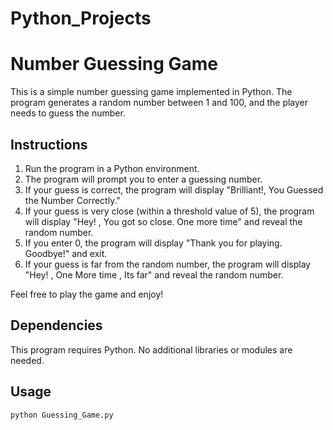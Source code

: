 # Python_Projects
# Number Guessing Game

This is a simple number guessing game implemented in Python. The program generates a random number between 1 and 100, and the player needs to guess the number.

## Instructions

1. Run the program in a Python environment.
2. The program will prompt you to enter a guessing number.
3. If your guess is correct, the program will display "Brilliant!, You Guessed the Number Correctly."
4. If your guess is very close (within a threshold value of 5), the program will display "Hey! , You got so close. One more time" and reveal the random number.
5. If you enter 0, the program will display "Thank you for playing. Goodbye!" and exit.
6. If your guess is far from the random number, the program will display "Hey! , One More time ,  Its far" and reveal the random number.

Feel free to play the game and enjoy!

## Dependencies

This program requires Python. No additional libraries or modules are needed.

## Usage

```python
python Guessing_Game.py
